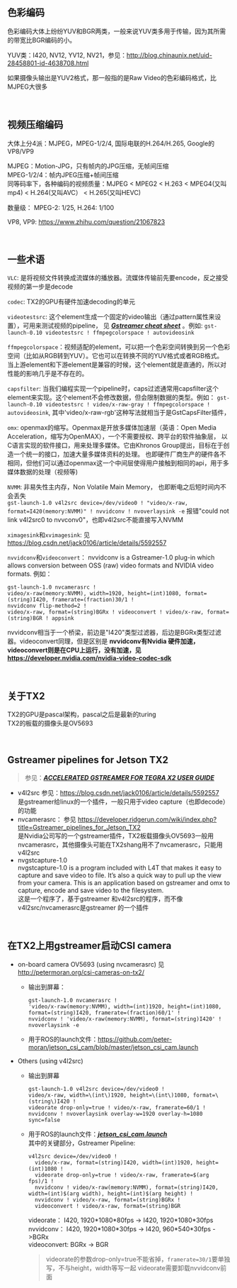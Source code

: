 ## 色彩编码
色彩编码大体上纷纷YUV和BGR两类，一般来说YUV类多用于传输，因为其所需的带宽比BGR编码的小。  

YUV类：I420, NV12, YV12, NV21，参见：http://blog.chinaunix.net/uid-28458801-id-4638708.html 

如果摄像头输出是YUV2格式，那一般指的是Raw Video的色彩编码格式，比MJPEG大很多

<br>

## 视频压缩编码
大体上分4派：MJPEG，MPEG-1/2/4, 国际电联的H.264/H.265, Google的VP8/VP9  

MJPEG：Motion-JPG，只有帧内的JPG压缩，无帧间压缩  
MPEG-1/2/4：帧内JPEG压缩+帧间压缩  
同等码率下，各种编码的视频质量：MJPEG < MPEG2 < H.263 < MPEG4(又叫mp4) < H.264(又叫AVC） < H.265(又叫HEVC) 

数量级： MPEG-2: 1/25, H.264: 1/100  

VP8, VP9: https://www.zhihu.com/question/21067823

<br>

## 一些术语
`VLC`: 是将视频文件转换成流媒体的播放器。流媒体传输前先要encode，反之接受视频的第一步是decode  

`codec`: TX2的GPU有硬件加速decoding的单元  

`videotestsrc`: 这个element生成一个固定的video输出（通过pattern属性来设置），可用来测试视频的pipeline，
见 ***[Gstreamer cheat sheet](http://wiki.oz9aec.net/index.php/Gstreamer_cheat_sheet)*** 。例如:
`gst-launch-0.10 videotestsrc ! ffmpegcolorspace ! autovideosink`

 `ffmpegcolorspace`：视频适配的element，可以把一个色彩空间转换到另一个色彩空间（比如从RGB转到YUV）。它也可以在转换不同的YUV格式或者RGB格式。
当上游element和下游element是兼容的时候，这个element就是直通的，所以对性能的影响几乎是不存在的。

`capsfilter`: 当我们编程实现一个pipeline时，caps过滤通常用capsfilter这个element来实现。这个element不会修改数据，但会限制数据的类型。例如：
`gst-launch-0.10 videotestsrc ! video/x-raw-gray ! ffmpegcolorspace ! autovideosink`, 
其中'video/x-raw-rgb'这种写法就相当于是GstCapsFilter插件，

`omx`: openmax的缩写。Openmax是开放多媒体加速层（英语：Open Media Acceleration，缩写为OpenMAX），一个不需要授权、跨平台的软件抽象层，
以C语言实现的软件接口，用来处理多媒体。它由Khronos Group提出，目标在于创造一个统一的接口，加速大量多媒体资料的处理。
也即硬件厂商生产的硬件各不相同，但他们可以通过openmax这一个中间层使得用户接触到相同的api，用于多媒体数据的处理（视频等)  

`NVMM`: 非易失性主内存，Non Volatile Main Memory， 也即断电之后短时间内不会丢失  
`gst-launch-1.0 v4l2src device=/dev/video0 ! "video/x-raw, format=I420(memory:NVMM)" ! nvvidconv ! nvoverlaysink -e` 
报错"could not link v4l2src0 to nvvconv0"，也即v4l2src不能直接写入NVMM


`ximagesink`和`xvimagesink`: 见 https://blog.csdn.net/jack0106/article/details/5592557  

`nvvidconv`和`videoconvert`：
nvvidconv is a Gstreamer-1.0 plug-in which allows conversion between OSS (raw) video formats and NVIDIA video formats. 例如：
 ```
 gst-launch-1.0 nvcamerasrc ! 
 video/x-raw(memory:NVMM), width=1920, height=(int)1080, format=(string)I420, framerate=(fraction)30/1 !
 nvvidconv flip-method=2 !
 video/x-raw, format=(string)BGRx ! videoconvert ! video/x-raw, format=(string)BGR ! appsink
 ```
nvvidconv相当于一个桥梁，前边是"I420"类型过滤器，后边是BGRx类型过滤器。videoconvert同理，但是区别是 **nvvidconv有Nvidia 硬件加速，videoconvert则是在CPU上运行，没有加速，见 https://developer.nvidia.com/nvidia-video-codec-sdk**

<br>

## 关于TX2
TX2的GPU是pascal架构，pascal之后是最新的turing  
TX2的板载的摄像头是OV5693

<br>

## Gstreamer pipelines for Jetson TX2
> 参见：***[ACCELERATED GSTREAMER FOR TEGRA X2 USER GUIDE](https://developer.download.nvidia.com/embedded/L4T/r28_Release_v1.0/Docs/Jetson_TX2_Accelerated_GStreamer_User_Guide.pdf?WVsbP1jiU5zK7ALWD3CN2SG2B6AqhZelh1cDn5CVNFnQMT8tK50S-MrbuUHKQmhD5zg6GOucEAxUPlr8BbrVWNElvDXoMRMkyMRCMM2ONjNaeXBJDMnRQbrh0v997n1O_V_BlpmvMLgtA-mQRSueIpqppyJt4sMacTZg4GaDihcpD5wMwBlmaxMNGxK0yiEeMw)***  
* v4l2src
参见：https://blog.csdn.net/jack0106/article/details/5592557  
是gstreamer给linux的一个插件，一般只用于video capture（也即decode）的功能
* nvcamerasrc：
参见 https://developer.ridgerun.com/wiki/index.php?title=Gstreamer_pipelines_for_Jetson_TX2  
是Nvidia公司写的一个gstreamer插件，TX2板载摄像头OV5693一般用nvcamerasrc，其他摄像头可能在TX2shang用不了nvcamerasrc，只能用v4l2src  
* nvgstcapture-1.0  
nvgstcapture-1.0 is a program included with L4T that makes it easy to capture and save video to file. It’s also a quick way to pull up the view from your camera.
This is an application based on gstreamer and omx to capture, encode and save video to the filesystem.  
这是一个程序了，基于gstreamer 和v4l2src的程序，而不像v4l2src/nvcamerasrc是gstreamer 的一个插件

<br>

## 在TX2上用gstreamer启动CSI camera
* on-board camera OV5693 (using nvcamerasrc)
  见 http://petermoran.org/csi-cameras-on-tx2/  
  * 输出到屏幕：
      ```
      gst-launch-1.0 nvcamerasrc ! 
      'video/x-raw(memory:NVMM), width=(int)1920, height=(int)1080, format=(string)I420, framerate=(fraction)60/1' ! 
      nvvidconv ! 'video/x-raw(memory:NVMM), format=(string)I420' ! nvoverlaysink -e
      ```
    
  * 用于ROS的launch文件：https://github.com/peter-moran/jetson_csi_cam/blob/master/jetson_csi_cam.launch

* Others (using v4l2src)  
  * 输出到屏幕  
      ```
      gst-launch-1.0 v4l2src device=/dev/video0 !  
      video/x-raw, width=\(int\)1920, height=\(int\)1080, format=\(string\)I420 ! 
      videorate drop-only=true ! video/x-raw, framerate=60/1 ! 
      nvvidconv ! nvoverlaysink overlay-w=1920 overlay-h=1080 sync=false
      ```
    
  * 用于ROS的launch文件：***[jetson_csi_cam.launch](./jetson_csi_cam.launch)***  
      其中的关键部分，Gstreamer Pipeline: 
      ```
      v4l2src device=/dev/video0 ! 
        video/x-raw, format=(string)I420, width=(int)1920, height=(int)1080 !
        videorate drop-only=true ! video/x-raw, framerate=$(arg fps)/1 ! 
        nvvidconv ! video/x-raw(memory:NVMM), format=(string)I420, width=(int)$(arg width), height=(int)$(arg height) ! 
        nvvidconv ! video/x-raw, format=(string)BGRx ! 
        videoconvert ! video/x-raw, format=(string)BGR
      ```
      videorate： I420, 1920\*1080\*80fps -> I420, 1920\*1080\*30fps
      nvvidconv： I420, 1920\*1080\*30fps -> I420, 960\*540\*30fps ->BGRx  
      videoconvert: BGRx -> BGR
      > videorate的参数drop-only=true不能省掉，`framerate=30/1`要单独写，不与height，width等写一起
      > videorate需要卸载nvvidconv前面
